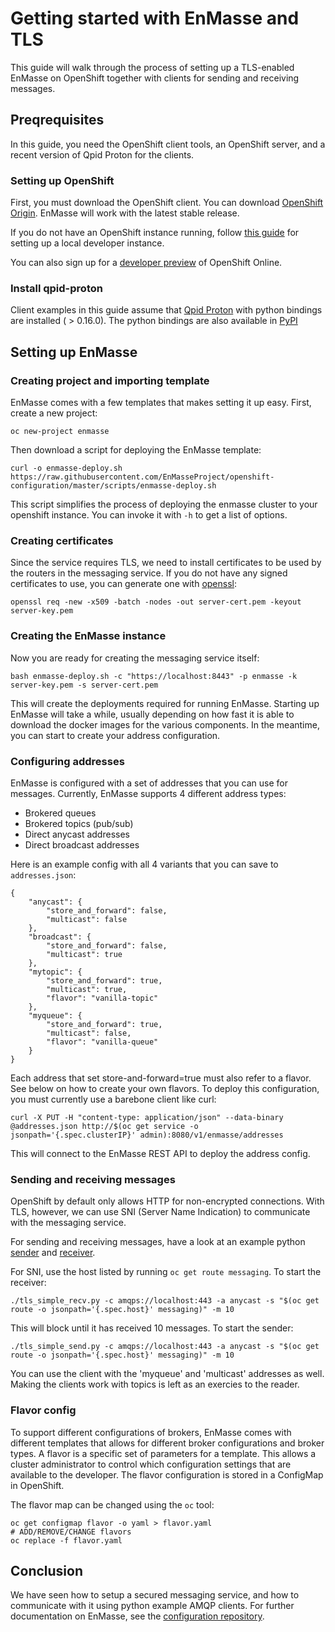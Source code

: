 # Getting started with EnMasse and TLS

This guide will walk through the process of setting up a TLS-enabled EnMasse on OpenShift together
with clients for sending and receiving messages.

## Preqrequisites

In this guide, you need the OpenShift client tools, an OpenShift server, and a recent version of Qpid
Proton for the clients.

### Setting up OpenShift

First, you must download the OpenShift client. You can download [OpenShift
Origin](https://github.com/openshift/origin/releases). EnMasse will work with the latest stable release. 

If you do not have an OpenShift instance running, follow [this guide](https://github.com/openshift/origin/blob/master/docs/cluster_up_down.md) for
setting up a local developer instance.

You can also sign up for a [developer preview](https://www.openshift.com/devpreview/) of OpenShift
Online.

### Install qpid-proton

Client examples in this guide assume that [Qpid Proton](https://qpid.apache.org/proton/index.html) with python bindings are installed ( > 0.16.0). The python bindings are also available in [PyPI](https://pypi.python.org/pypi/python-qpid-proton/0.16.0)

## Setting up EnMasse

### Creating project and importing template

EnMasse comes with a few templates that makes setting it up easy. First, create a new project:

    oc new-project enmasse

Then download a script for deploying the EnMasse template:

    curl -o enmasse-deploy.sh https://raw.githubusercontent.com/EnMasseProject/openshift-configuration/master/scripts/enmasse-deploy.sh

This script simplifies the process of deploying the enmasse cluster to your openshift instance. You
can invoke it with `-h` to get a list of options.


### Creating certificates 

Since the service requires TLS, we need to install certificates to be used by the routers in the
messaging service. If you do not have any signed certificates to use, you can generate one with
[openssl](https://www.openssl.org/):

    openssl req -new -x509 -batch -nodes -out server-cert.pem -keyout server-key.pem

### Creating the EnMasse instance

Now you are ready for creating the messaging service itself:

    bash enmasse-deploy.sh -c "https://localhost:8443" -p enmasse -k server-key.pem -s server-cert.pem

This will create the deployments required for running EnMasse. Starting up EnMasse will take a while,
usually depending on how fast it is able to download the docker images for the various components.
In the meantime, you can start to create your address configuration.

### Configuring addresses 

EnMasse is configured with a set of addresses that you can use for messages. Currently, EnMasse supports 4 different address types:

   * Brokered queues
   * Brokered topics (pub/sub)
   * Direct anycast addresses 
   * Direct broadcast addresses

Here is an example config with all 4 variants that you can save to `addresses.json`:

```
{
    "anycast": {
        "store_and_forward": false,
        "multicast": false
    },
    "broadcast": {
        "store_and_forward": false,
        "multicast": true
    },
    "mytopic": {
        "store_and_forward": true,
        "multicast": true,
        "flavor": "vanilla-topic"
    },
    "myqueue": {
        "store_and_forward": true,
        "multicast": false,
        "flavor": "vanilla-queue"
    }
}
```

Each address that set store-and-forward=true must also refer to a flavor. See below on how to create
your own flavors. To deploy this configuration, you must currently use a barebone client like curl:

    curl -X PUT -H "content-type: application/json" --data-binary @addresses.json http://$(oc get service -o jsonpath='{.spec.clusterIP}' admin):8080/v1/enmasse/addresses

This will connect to the EnMasse REST API to deploy the address config.

### Sending and receiving messages

OpenShift by default only allows HTTP for non-encrypted connections. With TLS, however, we can use
SNI (Server Name Indication) to communicate with the messaging service.

For sending and receiving messages, have a look at an example python [sender](tls_simple_send.py) and [receiver](tls_simple_recv.py).

For SNI, use the host listed by running ```oc get route messaging```. To start the receiver:

    ./tls_simple_recv.py -c amqps://localhost:443 -a anycast -s "$(oc get route -o jsonpath='{.spec.host}' messaging)" -m 10

This will block until it has received 10 messages. To start the sender:

    ./tls_simple_send.py -c amqps://localhost:443 -a anycast -s "$(oc get route -o jsonpath='{.spec.host}' messaging)" -m 10

You can use the client with the 'myqueue' and 'multicast' addresses as well. Making the clients work
with topics is left as an exercies to the reader.

### Flavor config

To support different configurations of brokers, EnMasse comes with different templates that allows
for different broker configurations and broker types.  A flavor is a specific set of parameters for a template. This
allows a cluster administrator to control which configuration settings that are available to the
developer. The flavor configuration is stored in a ConfigMap in OpenShift.

The flavor map can be changed using the `oc` tool:

    oc get configmap flavor -o yaml > flavor.yaml
    # ADD/REMOVE/CHANGE flavors
    oc replace -f flavor.yaml

## Conclusion

We have seen how to setup a secured messaging service, and how to communicate with it using python
example AMQP clients. For further documentation on EnMasse, see the [configuration repository](https://github.com/EnMasseProject/openshift-configuration).
